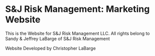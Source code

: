 
# S&J Risk Management: Marketing Website

This is the Website for S&J Risk Management LLC.
All rights belong to  Sandy & Jeffrey  LaBarge of S&J Risk Management


Website Developed by Christopher LaBarge